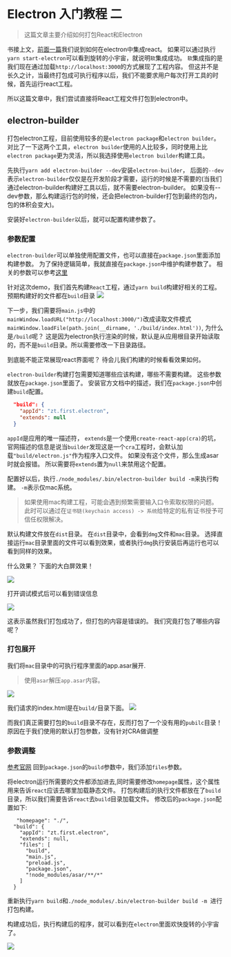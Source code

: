 # Electron 入门教程 二
> 这篇文章主要介绍如何打包React和Electron

书接上文，[前面一篇](/doc/front/electron/use-electron-01.md)我们说到如何在electron中集成react。 如果可以通过执行`yarn start-electron`可以看到旋转的小宇宙，就说明`软`集成成功。 `软`集成指的是我们现在通过加载`http://localhost:3000`的方式展现了工程内容。 但这并不是长久之计，当最终打包成可执行程序以后，我们不能要求用户每次打开工具的时候，首先运行react工程。

所以这篇文章中，我们尝试直接将React工程文件打包到electron中。

## electron-builder

打包electron工程，目前使用较多的是`electron package`和`electron builder`。 对比了一下这两个工具，`electron builder`使用的人比较多，同时使用上比`electron package`更为灵活，所以我选择使用`electron builder`构建工具。

先执行`yarn add electron-builder --dev`安装`electron-builder`， 后面的`--dev`表示`electron-builder`仅仅是在开发阶段才需要，运行的时候是不需要的(当我们通过electron-builder构建好工具以后，就不需要electron-builder。 如果没有--dev参数，那么构建运行包的时候，还会把electron-builder打包到最终的包内，包的体积会变大)。

安装好`electron-builder`以后，就可以配置构建参数了。

### 参数配置

`electron-builder`可以单独使用配置文件，也可以直接在`package.json`里面添加构建参数。 为了保持逻辑简单，我就直接在`package.json`中维护构建参数了。 相关的参数可以参考[这里](https://www.electron.build/configuration/configuration#configuration)

针对这次demo，我们首先构建`React`工程，通过`yarn build`构建好相关的工程。 预期构建好的文件都在`build`目录
![](https://tva1.sinaimg.cn/large/008i3skNly1gyjxurw2jhj30po0lsq4v.jpg)

下一步，我们需要将`main.js`中的`mainWindow.loadURL("http://localhost:3000/")`改成读取文件模式`mainWindow.loadFile(path.join(__dirname, './build/index.html'))`, 为什么是`/build`呢？ 这是因为electron执行渲染的时候，默认是从应用根目录开始读取的，而不是`build`目录。所以需要修改一下目录路径。

到底能不能正常展现react界面呢？ 待会儿我们构建的时候看看效果如何。

`electron-builder`构建打包需要知道哪些应该构建，哪些不需要构建。 这些参数就放在`package.json`里面了。  安装官方文档中的描述，我们在`package.json`中创建`build`配置。

```json
  "build": {
    "appId": "zt.first.electron",
    "extends": null
  }
```

`appId`是应用的唯一描述符， `extends`是一个使用`create-react-app(cra)`的坑，官网描述的信息是说当`builder`发现这是一个`cra`工程时，会默认加载`"build/electron.js"`作为程序入口文件。 如果没有这个文件，那么生成asar时就会报错。 所以需要将`extends`置为`null`来禁用这个配置。

配置好以后，执行`./node_modules/.bin/electron-builder build -m`来执行构建。 `-m`表示仅mac系统。


> 如果使用mac构建工程，可能会遇到频繁需要输入口令索取权限的问题。 此时可以通过在`证书链(keychain access) -> 系统`给特定的私有证书授予可信任权限解决。


默认构建文件放在`dist`目录。 在`dist`目录中，会看到`dmg`文件和`mac`目录。 选择直接运行`mac`目录里面的文件可以看到效果，或者执行`dmg`执行安装后再运行也可以看到同样的效果。

什么效果？ 下面的大白屏效果！

![](https://tva1.sinaimg.cn/large/008i3skNly1gyjyjrj0lyj307605g0si.jpg)

打开调试模式后可以看到错误信息

![](https://tva1.sinaimg.cn/large/008i3skNly1gyjyksp2v1j30bd08nmxa.jpg)

这表示虽然我们打包成功了，但打包的内容是错误的。 我们究竟打包了哪些内容呢？

### 打包展开

我们将`mac`目录中的可执行程序里面的app.asar展开.

> 使用`asar`解压`app.asar`内容。

![](https://tva1.sinaimg.cn/large/008i3skNly1gyjyplx3qij310606u0t3.jpg)

我们请求的index.html是在`build/`目录下面。
![](https://tva1.sinaimg.cn/large/008i3skNly1gyjyq7pm7ej31ac06omya.jpg)

而我们真正需要打包的`build`目录不存在，反而打包了一个没有用的`pubilc`目录！原因在于我们使用的默认打包参数，没有针对CRA做调整

### 参数调整

[参考官网](https://www.electron.build/configuration/configuration#configuration) 回到`package.json`的`build`参数中，我们添加`files`参数。

将electron运行所需要的文件都添加进去,同时需要修改`homepage`属性，这个属性用来告诉`react`应该去哪里加载静态文件。 打包构建后的执行文件都放在了`build`目录，所以我们需要告诉`react`去`build`目录加载文件。 修改后的`package.json`配置如下:
```
   "homepage": "./",
  "build": {
    "appId": "zt.first.electron",
    "extends": null,
    "files": [
      "build",
      "main.js",
      "preload.js",
      "package.json",
      "!node_modules/asar/**/*"
    ]
  }
```

重新执行`yarn build`和`./node_modules/.bin/electron-builder build -m `进行打包构建。

构建成功后，执行构建后的程序，就可以看到在`electron`里面欢快旋转的小宇宙了。

![](https://tva1.sinaimg.cn/large/008i3skNly1gyjzjvpg9og31420u0q4b.gif)



